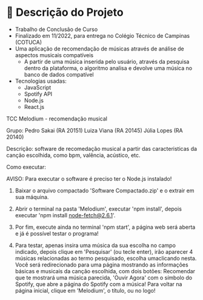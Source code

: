 # 📁 Descrição do Projeto
  - Trabalho de Conclusão de Curso 
  - Finalizado em 11/2022, para entrega no Colégio Técnico de Campinas (COTUCA)
  - Uma aplicação de recomendação de músicas através de análise de aspectos musicais compatíveis
    - A partir de uma música inserida pelo usuário, através da pesquisa dentro da plataforma, o algoritmo analisa e devolve uma música no banco de dados compatível
  - Tecnologias usadas:
    - JavaScript
    - Spotify API
    - Node.js
    - React.js

TCC 
Melodium - recomendação musical

Grupo: Pedro Sakai (RA 20151) Luiza Viana (RA 20145) Júlia Lopes (RA 20140)

Descrição: software de recomedação musical a partir das caracteristicas da canção escolhida, como bpm, valência, acústico, etc.

Como executar:

  AVISO: Para executar o software é preciso ter o Node.js instalado!

  1) Baixar o arquivo compactado 'Software Compactado.zip' e o extrair em sua máquina.

  2) Abrir o terminal na pasta 'Melodium', executar 'npm install', depois executar 'npm install node-fetch@2.6.1'.

  3) Por fim, execute ainda no terminal 'npm start', a página web será aberta e já é possível testar o programa!

  4) Para testar, apenas insira uma música da sua escolha no campo indicado, depois clique em 'Pesquisar' (ou tecle enter), irão aparecer 4 músicas relacionadas ao termo pesquisado, escolha umaclicando nesta. Você será redirecionado para uma página mostrando as informações básicas e musicais da canção escolhida, com dois botões: Recomendar que te mostrará uma música parecida, 'Ouvir Agora' com o símbolo do Spotify, que abre a página do Spotify com a música! Para voltar na página inicial, clique em 'Melodium', o título, ou no logo!
